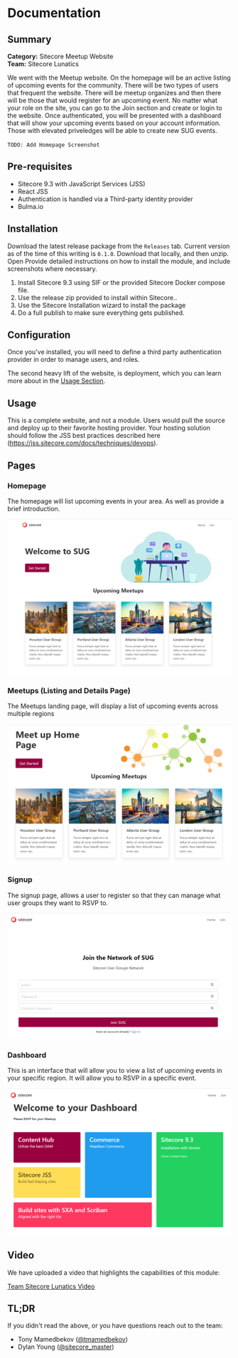 # Documentation

## Summary

**Category:** Sitecore Meetup Website
<Br>**Team:** Sitecore Lunatics

We went with the Meetup website.  On the homepage will be an active listing of upcoming events for the community.  There will be two types of users that frequent the website.  There will be meetup organizes and then there will be those that would register for an upcoming event.  No matter what your role on the site, you can go to the Join section and create or login to the website.  Once authenticated, you will be presented with a dashboard that will show your upcoming events based on your account information.  Those with elevated priveledges will be able to create new SUG events.

`TODO: Add Homepage Screenshot`

## Pre-requisites

- Sitecore 9.3 with JavaScript Services (JSS)
- React JSS
- Authentication is handled via a Third-party identity provider
- Bulma.io

## Installation

Download the latest release package from the `Releases` tab.  Current version as of the time of this writing is `0.1.0`.  Download that locally, and then unzip.  Open
Provide detailed instructions on how to install the module, and include screenshots where necessary.

1. Install Sitecore 9.3 using SIF or the provided Sitecore Docker compose file.
2. Use the release zip provided to install within Sitecore..
3. Use the Sitecore Installation wizard to install the package
4. Do a full publish to make sure everything gets published.

## Configuration

Once you've installed, you will need to define a third party authentication provider in order to manage users, and roles.

The second heavy lift of the website, is deployment, which you can learn more about in the [Usage Section](#usage).

## Usage

This is a complete website, and not a module.  Users would pull the source and deploy up to their favorite hosting provider.  Your hosting solution should follow the JSS best practices described here (https://jss.sitecore.com/docs/techniques/devops).

## Pages

### Homepage

The homepage will list upcoming events in your area. As well as provide a brief introduction.

![Homepage Screenshot](images/homepage-screenshot.png)

### Meetups (Listing and Details Page)

The Meetups landing page, will display a list of upcoming events across multiple regions

![Meetups Screenshot](images/meetups-screenshot.png)

### Signup

The signup page, allows a user to register so that they can manage what user groups they want to RSVP to. 

![Signup Screenshot](images/register-screenshot.png)

### Dashboard

This is an interface that will allow you to view a list of upcoming events in your specific region.  It will allow you to RSVP in a specific event.

![Dashboard Screenshot](images/dashboard-screenshot.png)

## Video

We have uploaded a video that highlights the capabilities of this module:

[Team Sitecore Lunatics Video](https://www.youtube.com/watch?v=EpNhxW4pNKk)

## TL;DR

If you didn't read the above, or you have questions reach out to the team:

- Tony Mamedbekov ([@tmamedbekov](https://twitter.com/tmamedbekov))
- Dylan Young ([@sitecore_master](https://twitter.com/sitecore_master))